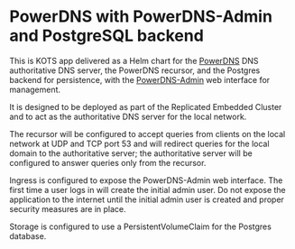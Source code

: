 # PowerDNS with PowerDNS-Admin and PostgreSQL backend

This is KOTS app delivered as a Helm chart for the [PowerDNS](https://www.powerdns.com/) DNS authoritative DNS server, the PowerDNS recursor, and the Postgres backend for persistence, with the [PowerDNS-Admin](https://github.com/PowerDNS-Admin/PowerDNS-Admin) web interface for management.

It is designed to be deployed as part of the Replicated Embedded Cluster and to act as the authoritative DNS server for the local network.

The recursor will be configured to accept queries from clients on the local network at UDP and TCP port 53 and will redirect queries for the local domain to the authoritative server; the authoritative server will be configured to answer queries only from the recursor.

Ingress is configured to expose the PowerDNS-Admin web interface. The first time a user logs in will create the initial admin user. Do not expose the application to the internet until the initial admin user is created and proper security measures are in place.

Storage is configured to use a PersistentVolumeClaim for the Postgres database.
